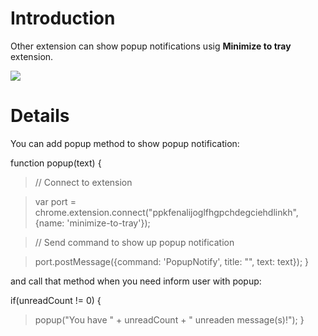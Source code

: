 # Introduction #

Other extension can show popup notifications usig **Minimize to tray** extension.

<img src='http://sites.google.com/site/minimizechrometotray/_/rsrc/1257852471935/home/popup.png' />

# Details #

You can add popup method to show popup notification:

function popup(text)
{
> // Connect to extension

> var port = chrome.extension.connect("ppkfenalijoglfhgpchdegciehdlinkh", {name: 'minimize-to-tray'});

> // Send command to show up popup notification

> port.postMessage({command: 'PopupNotify', title: "", text: text});
}

and call that method when you need inform user with popup:

if(unreadCount != 0)
{
> popup("You have " + unreadCount + " unreaden message(s)!");
}